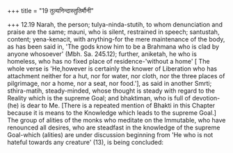 +++
title = "19 तुल्यनिन्दास्तुतिर्मौनी"

+++
12.19 Narah, the person; tulya-ninda-stutih, to whom denunciation and
praise are the same; mauni, who is silent, restrained in speech;
santustah, content; yena-kenacit, with anything-for the mere maintenance
of the body, as has been said in, 'The gods know him to be a Brahmana
who is clad by anyone whosoever' (Mbh. Sa. 245.12); further, aniketah,
he who is homeless, who has no fixed place of residence-'without a home'
\[ The whole verse is 'He,however is certainly the knower of Liberation
who has attachment neither for a hut, nor for water, nor cloth, nor the
three places of pilgrimage, nor a home, nor a seat, nor food.'\], as
said in another Smrti; sthira-matih, steady-minded, whose thought is
steady with regard to the Reality which is the supreme Goal; and
bhaktiman, who is full of devotion-(he) is dear to Me. \[There is a
repeated mention of Bhakti in this Chapter because it is means to the
Knowledge which leads to the supreme Goal.\] The group of alities of the
monks who meditate on the Immutable, who have renounced all desires, who
are steadfast in the knowledge of the supreme Goal-which (alities) are
under discussion beginning from 'He who is not hateful towards any
creature' (13), is being concluded:
